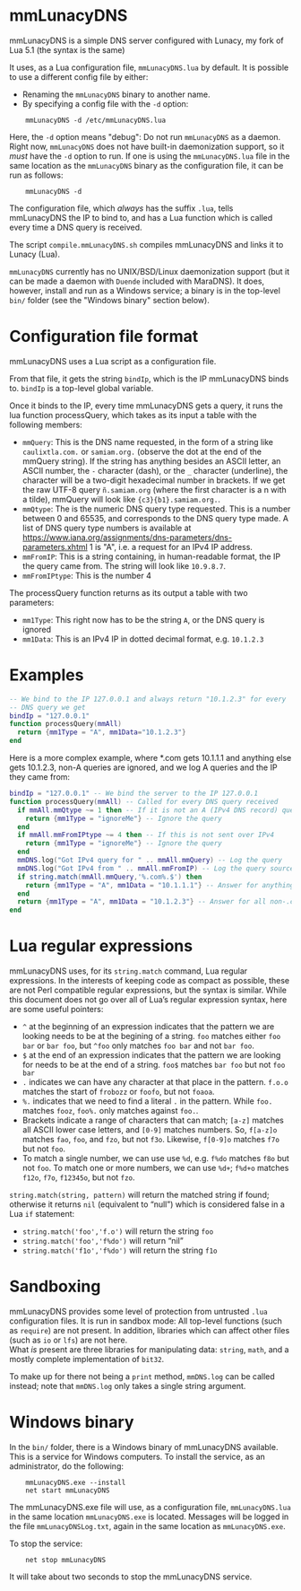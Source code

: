# mmLunacyDNS

mmLunacyDNS is a simple DNS server configured with Lunacy, my fork of
Lua 5.1 (the syntax is the same)

It uses, as a Lua configuration file, `mmLunacyDNS.lua` by default.
It is possible to use a different config file by either:

* Renaming the `mmLunacyDNS` binary to another name.
* By specifying a config file with the `-d` option:

```
	mmLunacyDNS -d /etc/mmLunacyDNS.lua
```

Here, the `-d` option means "debug": Do not run `mmLunacyDNS` as a 
daemon.  Right now, `mmLunacyDNS` does not have built-in daemonization
support, so it *must* have the `-d` option to run.  If one is using the
`mmLunacyDNS.lua` file in the same location as the `mmLunacyDNS` binary
as the configuration file, it can be run as follows:

```
	mmLunacyDNS -d
```

The configuration file, which *always* has the suffix `.lua`, tells
mmLunacyDNS the IP to bind to, and has a Lua function which is called
every time a DNS query is received.

The script `compile.mmLunacyDNS.sh` compiles mmLunacyDNS and links it
to Lunacy (Lua).

`mmLunacyDNS` currently has no UNIX/BSD/Linux daemonization support (but
it can be made a daemon with `Duende` included with MaraDNS).  It does, 
however, install and run as a Windows service; a binary is in the
top-level `bin/` folder (see the "Windows binary" section below).

# Configuration file format

mmLunacyDNS uses a Lua script as a configuration file.

From that file, it gets the string `bindIp`, which is the IP 
mmLunacyDNS binds to.  `bindIp` is a top-level global variable.

Once it binds to the IP, every time mmLunacyDNS gets a query, it
runs the lua function processQuery, which takes as its input a
table with the following members:

* `mmQuery`: This is the DNS name requested, in the form of a string
  like `caulixtla.com.` or `samiam.org.` (observe the dot at the end of 
  the mmQuery string).  If the string has anything besides an ASCII 
  letter, an ASCII number, the `-` character (dash), or the `_` 
  character (underline), the character will be a two-digit hexadecimal 
  number in brackets.  If we get the raw UTF-8 query `ñ.samiam.org` 
  (where the first character is a n with a tilde), mmQuery will look 
  like `{c3}{b1}.samiam.org.`.
* `mmQtype`: The is the numeric DNS query type requested.  This is a number
  between 0 and 65535, and corresponds to the DNS query type made.  A
  list of DNS query type numbers is available at
  https://www.iana.org/assignments/dns-parameters/dns-parameters.xhtml
  1 is "A", i.e. a request for an IPv4 IP address.
* `mmFromIP`: This is a string containing, in human-readable format, the
  IP the query came from.  The string will look like `10.9.8.7`.
* `mmFromIPtype`: This is the number 4

The processQuery function returns as its output a table with two
parameters:

* `mm1Type`: This right now has to be the string `A`, or the DNS query is
  ignored
* `mm1Data`: This is an IPv4 IP in dotted decimal format, e.g. `10.1.2.3`

# Examples

```lua
-- We bind to the IP 127.0.0.1 and always return "10.1.2.3" for every
-- DNS query we get
bindIp = "127.0.0.1"
function processQuery(mmAll)
  return {mm1Type = "A", mm1Data="10.1.2.3"}
end
```

Here is a more complex example, where *.com gets 10.1.1.1 and anything else
gets 10.1.2.3, non-A queries are ignored, and we log A queries and the
IP they came from:

```lua
bindIp = "127.0.0.1" -- We bind the server to the IP 127.0.0.1
function processQuery(mmAll) -- Called for every DNS query received
  if mmAll.mmQtype ~= 1 then -- If it is not an A (IPv4 DNS record) query
    return {mm1Type = "ignoreMe"} -- Ignore the query
  end
  if mmAll.mmFromIPtype ~= 4 then -- If this is not sent over IPv4
    return {mm1Type = "ignoreMe"} -- Ignore the query
  end
  mmDNS.log("Got IPv4 query for " .. mmAll.mmQuery) -- Log the query
  mmDNS.log("Got IPv4 from " .. mmAll.mmFromIP) -- Log the query source IP
  if string.match(mmAll.mmQuery,'%.com%.$') then
    return {mm1Type = "A", mm1Data = "10.1.1.1"} -- Answer for anything.com
  end
  return {mm1Type = "A", mm1Data = "10.1.2.3"} -- Answer for all non-.com
end
```

# Lua regular expressions

mmLunacyDNS uses, for its `string.match` command, Lua regular 
expressions.  In the interests of keeping code as compact as possible,
these are not Perl compatible regular expressions, but the syntax is 
similar.  While this document does not go over all of Lua’s regular
expression syntax, here are some useful pointers:

* `^` at the beginning of an expression indicates that the pattern we 
  are looking needs to be at the begining of a string. `foo` matches
  either `foo bar` or `bar foo`, but `^foo` only matches `foo bar` and
  not `bar foo`.
* `$` at the end of an expression indicates that the pattern we are looking
  for needs to be at the end of a string.  `foo$` matches `bar foo` but
  not `foo bar`
* `.` indicates we can have any character at that place in the pattern.
  `f.o.o` matches the start of `frobozz` or `foofo`, but not `foaoa`.
* `%.` indicates that we need to find a literal `.` in the pattern.
  While `foo.` matches `fooz`, `foo%.` only matches against `foo.`.
* Brackets indicate a range of characters that can match; `[a-z]` matches
  all ASCII lower case letters, and `[0-9]` matches numbers.  So, 
  `f[a-z]o` matches `fao`, `foo`, and `fzo`, but not `f3o`.  Likewise,
  `f[0-9]o` matches `f7o` but not `foo`.
* To match a single number, we can use use `%d`, e.g. `f%do` matches
  `f8o` but not `foo`.  To match one or more numbers, we can use `%d+`;
  `f%d+o` matches `f12o`, `f7o`, `f12345o`, but not `fzo`.

`string.match(string, pattern)` will return the matched string if 
found; otherwise it returns `nil` (equivalent to “null”) which is 
considered false in a Lua `if` statement:

* `string.match('foo','f.o')` will return the string `foo`
* `string.match('foo','f%do')` will return “nil”
* `string.match('f1o','f%do')` will return the string `f1o`

# Sandboxing

mmLunacyDNS provides some level of protection from untrusted `.lua` 
configuration files.  It is run in sandbox mode: All top-level
functions (such as `require`) are not present.  In addition, libraries
which can affect other files (such as `io` or `lfs`) are not here.  
What *is* present are three libraries for manipulating data: `string`,
`math`, and a mostly complete implementation of `bit32`.

To make up for there not being a `print` method, `mmDNS.log` can
be called instead; note that `mmDNS.log` only takes a single string
argument.

# Windows binary

In the `bin/` folder, there is a Windows binary of mmLunacyDNS available.
This is a service for Windows computers.  To install the service,
as an administrator, do the following:

```
	mmLunacyDNS.exe --install
	net start mmLunacyDNS
```

The mmLunacyDNS.exe file will use, as a configuration file, 
`mmLunacyDNS.lua` in the same location `mmLunacyDNS.exe` is 
located.  Messages will be logged in the file `mmLunacyDNSLog.txt`,
again in the same location as `mmLunacyDNS.exe`.

To stop the service:

```
	net stop mmLunacyDNS
```

It will take about two seconds to stop the mmLunacyDNS service.



